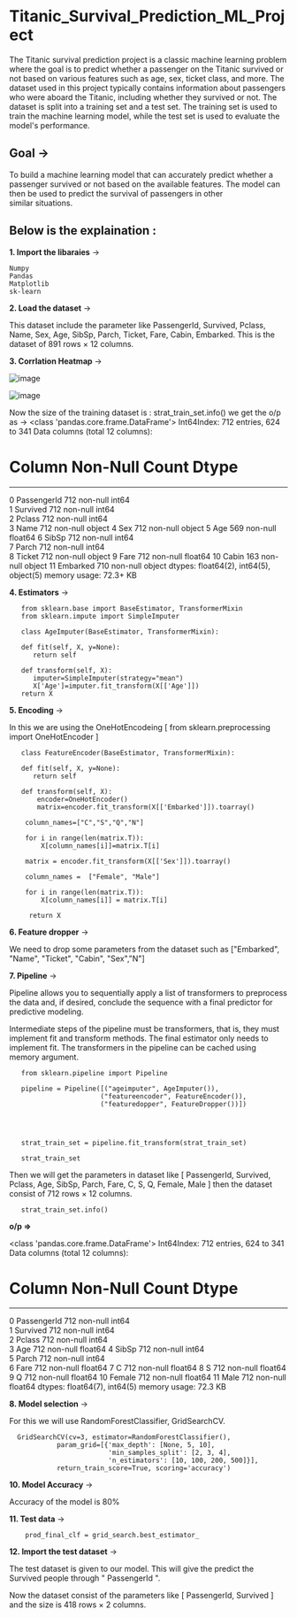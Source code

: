 # Titanic_Survival_Prediction_ML_Project
The Titanic survival prediction project is a classic machine learning problem where the goal is to predict whether a passenger on the Titanic survived or not based on various features such as age, sex, ticket class, and more.
The dataset used in this project typically contains information about passengers who were aboard the Titanic, including whether they survived or not. The dataset is split into a training set and a test set. The training set is used to train the machine learning model, while the test set is used to evaluate the model's performance.

## Goal ->

To build a machine learning model that can accurately predict whether a passenger survived or not based on the available features. The model can then be used to predict the survival of passengers in other similar situations.

## Below is the explaination :

**1. Import the libaraies** -> 
     
    Numpy
    Pandas
    Matplotlib
    sk-learn

**2. Load the dataset** -> 

This dataset include the parameter like PassengerId,	Survived,	Pclass,	Name,	Sex,	Age,	SibSp,	Parch,	Ticket,	Fare,	Cabin,	Embarked. This is the dataset of 891 rows × 12 columns.

**3. Corrlation Heatmap** ->

![image](https://github.com/user-attachments/assets/c416882e-1340-456d-b1d4-a725d6193e3e)

![image](https://github.com/user-attachments/assets/a8b7adb6-f929-4b74-9106-dd226a08c8b9)

   Now the size of the training dataset is : strat_train_set.info()
   we get the o/p as -> <class 'pandas.core.frame.DataFrame'>
   Int64Index: 712 entries, 624 to 341
   Data columns (total 12 columns):
   #   Column       Non-Null Count  Dtype  
   ---  ------       --------------  -----  
   0   PassengerId  712 non-null    int64  
   1   Survived     712 non-null    int64  
   2   Pclass       712 non-null    int64  
   3   Name         712 non-null    object 
   4   Sex          712 non-null    object 
   5   Age          569 non-null    float64
   6   SibSp        712 non-null    int64  
   7   Parch        712 non-null    int64  
   8   Ticket       712 non-null    object 
   9   Fare         712 non-null    float64
   10  Cabin        163 non-null    object 
   11  Embarked     710 non-null    object 
   dtypes: float64(2), int64(5), object(5)
   memory usage: 72.3+ KB

**4. Estimators** ->

       from sklearn.base import BaseEstimator, TransformerMixin
       from sklearn.impute import SimpleImputer

       class AgeImputer(BaseEstimator, TransformerMixin):

       def fit(self, X, y=None):
          return self

       def transform(self, X):
          imputer=SimpleImputer(strategy="mean")
          X['Age']=imputer.fit_transform(X[['Age']])
       return X

**5. Encoding** -> 

In this we are using the OneHotEncodeing
   [ from sklearn.preprocessing import OneHotEncoder ]
   

       class FeatureEncoder(BaseEstimator, TransformerMixin):

       def fit(self, X, y=None):
          return self

       def transform(self, X):
           encoder=OneHotEncoder()
           matrix=encoder.fit_transform(X[['Embarked']]).toarray()

        column_names=["C","S","Q","N"]

        for i in range(len(matrix.T)):
            X[column_names[i]]=matrix.T[i]

        matrix = encoder.fit_transform(X[['Sex']]).toarray()

        column_names =  ["Female", "Male"]

        for i in range(len(matrix.T)):
            X[column_names[i]] = matrix.T[i]

         return X

**6. Feature dropper** -> 

We need to drop some parameters from the dataset such as ["Embarked", "Name", "Ticket", "Cabin", "Sex","N"]
  
**7. Pipeline** -> 

Pipeline allows you to sequentially apply a list of transformers to preprocess the data and, if desired, conclude the sequence with a final 
predictor for predictive modeling.

Intermediate steps of the pipeline must be transformers, that is, they must implement fit and transform methods. The final estimator only needs to 
implement fit. The transformers in the pipeline can be cached using memory argument.

       from sklearn.pipeline import Pipeline

       pipeline = Pipeline([("ageimputer", AgeImputer()),
                           ("featureencoder", FeatureEncoder()),
                           ("featuredopper", FeatureDropper())])

     


       strat_train_set = pipeline.fit_transform(strat_train_set)

       strat_train_set

Then we will get the parameters in dataset like [ PassengerId,	Survived,	Pclass,	Age,	SibSp,	Parch,	Fare,	C,	S,	Q,	Female,	Male ]  then the dataset consist of 712 rows × 12 columns.

       strat_train_set.info()

**o/p =>** 
       
 <class 'pandas.core.frame.DataFrame'>
 Int64Index: 712 entries, 624 to 341
 Data columns (total 12 columns):
 #   Column       Non-Null Count  Dtype  
 ---  ------       --------------  -----  
 0   PassengerId  712 non-null    int64  
 1   Survived     712 non-null    int64  
 2   Pclass       712 non-null    int64  
 3   Age          712 non-null    float64
 4   SibSp        712 non-null    int64  
 5   Parch        712 non-null    int64  
 6   Fare         712 non-null    float64
 7   C            712 non-null    float64
 8   S            712 non-null    float64
 9   Q            712 non-null    float64
 10  Female       712 non-null    float64
 11  Male         712 non-null    float64
 dtypes: float64(7), int64(5)
 memory usage: 72.3 KB

**8. Model selection** -> 

For this we will use RandomForestClassifier, GridSearchCV.

      GridSearchCV(cv=3, estimator=RandomForestClassifier(),
                param_grid=[{'max_depth': [None, 5, 10],
                             'min_samples_split': [2, 3, 4],
                             'n_estimators': [10, 100, 200, 500]}],
                return_train_score=True, scoring='accuracy')

**10. Model Accuracy** -> 

Accuracy of the model is 80%

**11. Test data** ->

        prod_final_clf = grid_search.best_estimator_

**12. Import the test dataset** -> 

The test dataset is given to our model. This will give the predict the Survived people through " PassengerId ".

Now the dataset consist of the parameters like [ PassengerId,	Survived ] and the size is 418 rows × 2 columns.
